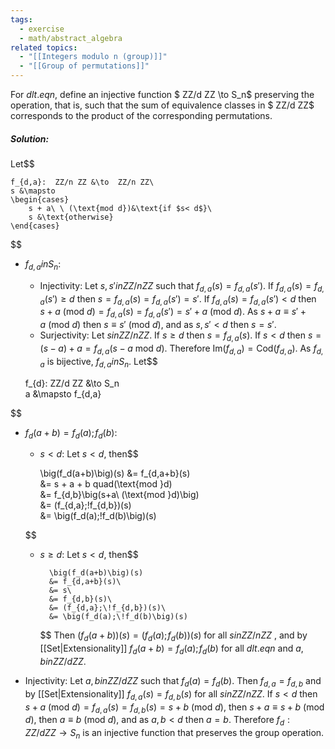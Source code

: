 ```yaml
---
tags:
  - exercise
  - math/abstract_algebra
related topics:
  - "[[Integers modulo n (group)]]"
  - "[[Group of permutations]]"
---
```

For $d  lt.eq n$, define an injective function $ ZZ/d ZZ \to S_n$ preserving the operation, that is, such that the sum of equivalence classes in $ ZZ/d ZZ$ corresponds to the product of the corresponding permutations.
##### Solution:
Let$$

	f_{d,a}:  ZZ/n ZZ &\to  ZZ/n ZZ\
	s &\mapsto
	\begin{cases}
		s + a\ \ (\text{mod d})&\text{if $s< d$}\
		s &\text{otherwise}
	\end{cases}

$$
- $f_{d,a} in S_n$:
	- Injectivity:
		Let $s,s' in ZZ/n ZZ$ such that $f_{d,a}(s)=f_{d,a}(s')$. If $f_{d,a}(s)=f_{d,a}(s')\geq d$ then $s=f_{d,a}(s)=f_{d,a}(s')=s'$. If $f_{d,a}(s)=f_{d,a}(s')< d$ then $s+a\ (\text{mod }d) = f_{d,a}(s)=f_{d,a}(s')=s'+a\ (\text{mod }d)$. As $s+a \equiv s'+a\ (\text{mod }d)$ then $s \equiv s'\ (\text{mod }d)$, and as $s,s'<d$ then $s=s'$.
	- Surjectivity:
		Let $s in ZZ/n ZZ$. If $s\geq d$ then $s=f_{d,a}(s)$. If $s<d$ then $s=(s-a)+a=f_{d,a}(s-a\text{ mod }d)$. Therefore $\text{Im}(f_{d,a})=\text{Cod}(f_{d,a})$.
	As $f_{d,a}$ is bijective, $f_{d,a} in S_n$.
Let$$

	f_{d}:  ZZ/d ZZ &\to S_n\
	a &\mapsto f_{d,a}

$$
- $f_d(a+b) = f_d(a);\!f_d(b)$:
	- $s<d$:
		Let $s<d$, then$$
	
		\big(f_d(a+b)\big)(s)
		&= f_{d,a+b}(s)\
		&= s + a + b quad(\text{mod }d)\
		&= f_{d,b}\big(s+a\ (\text{mod }d)\big)\
		&= (f_{d,a};\!f_{d,b})(s)\
		&= \big(f_d(a);\!f_d(b)\big)(s)
	
	$$
	- $s\geq d$:
		Let $s<d$, then$$
		
			\big(f_d(a+b)\big)(s)
			&= f_{d,a+b}(s)\
			&= s\
			&= f_{d,b}(s)\
			&= (f_{d,a};\!f_{d,b})(s)\
			&= \big(f_d(a);\!f_d(b)\big)(s)
		
		$$
	Then $\big(f_d(a+b)\big)(s) = \big(f_d(a);\!f_d(b)\big)(s)$ for all $s in ZZ/n ZZ$	, and by [[Set|Extensionality]] $f_d(a+b) = f_d(a);\!f_d(b)$ for all $d lt.eq n$ and $a,b in ZZ/d ZZ$.
- Injectivity:
	Let $a,b in ZZ/d ZZ$ such that $f_d(a)=f_d(b)$. Then $f_{d,a}=f_{d,b}$ and by [[Set|Extensionality]] $f_{d,a}(s)=f_{d,b}(s)$ for all $s in ZZ/n ZZ$. If $s<d$ then $s+a\ (\text{mod } d) = f_{d,a}(s) = f_{d,b}(s) = s + b\ (\text{mod }d)$, then $s+a\equiv s+b\ (\text{mod }d)$, then $a\equiv b\ (\text{mod }d)$, and as $a,b<d$ then $a=b$.
Therefore $f_d: ZZ/d ZZ \to S_n$ is an injective function that preserves the group operation.